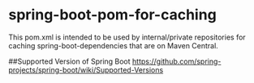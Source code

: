 # spring-boot-pom-for-caching
 This pom.xml is intended to be used by internal/private repositories for caching spring-boot-dependencies that are on Maven Central.
 
 ##Supported Version of Spring Boot
 https://github.com/spring-projects/spring-boot/wiki/Supported-Versions
